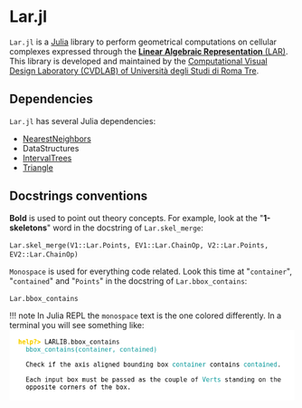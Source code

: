 # Lar.jl

`Lar.jl` is a [Julia](http://julialang.org) library to perform geometrical computations on cellular complexes expressed through the [**Linear Algebraic Representation** (LAR)](./lar.html).
This library is developed and maintained by the [Computational Visual Design Laboratory (CVDLAB) of Università degli Studi di Roma Tre](https://github.com/cvdlab).

## Dependencies

`Lar.jl` has several Julia dependencies:

- [NearestNeighbors](https://github.com/KristofferC/NearestNeighbors.jl)
- DataStructures
- [IntervalTrees](https://github.com/BioJulia/IntervalTrees.jl)
- [Triangle](https://github.com/cvdlab/Triangle.jl)


## Docstrings conventions

**Bold** is used to point out theory concepts. For example, look at the 
"**1-skeletons**" word in the docstring of `Lar.skel_merge`:
```@docs
Lar.skel_merge(V1::Lar.Points, EV1::Lar.ChainOp, V2::Lar.Points, EV2::Lar.ChainOp)
```
`Monospace` is used for everything code related. Look this time at "`container`",
"`contained`" and "`Points`" in the docstring of `Lar.bbox_contains`:
```@docs
Lar.bbox_contains
```
!!! note
    In Julia REPL the `monospace` text is the one colored differently. In a terminal you will see something like:  
    ![Julia REPL monospace exaple](./images/monospace_juliarepl.png)